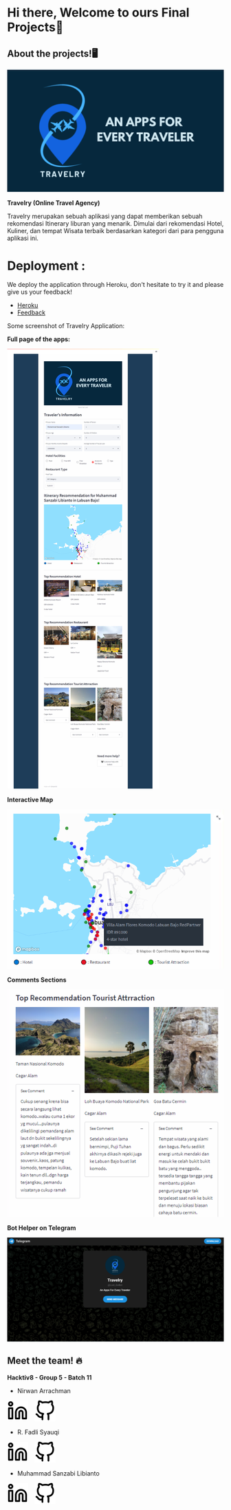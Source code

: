 # Hi there, Welcome to ours Final Projects👋

## About the projects!🖥️ 

![alt text](./img/Travelry.png)

**Travelry (Online Travel Agency)**

Travelry merupakan sebuah aplikasi yang dapat memberikan sebuah rekomendasi Itinerary liburan yang menarik. Dimulai dari rekomendasi Hotel, Kuliner, dan tempat Wisata terbaik berdasarkan kategori dari para pengguna aplikasi ini.

# Deployment : 

We deploy the application through Heroku, don't hesitate to try it and please give us your feedback!

- [Heroku](https://travelry-apps.herokuapp.com/)
- [Feedback](https://forms.gle/Y6JJT9pJJeSPNPu99)

Some screenshot of Travelry Application:

**Full page of the apps:**

![image](./img/Travelry-deploy.png)

**Interactive Map**

![image](./img/Travelry-map.png)

**Comments Sections**

![image](./img/Travelry-attractions.png)

**Bot Helper on Telegram**

![image](./img/Travelry-bot.png)

## Meet the team! 🔥

**Hacktiv8 - Group 5 - Batch 11**

- Nirwan Arrachman

[![website](./img/linkedin-light.svg)](https://www.linkedin.com/in/nirwan-arrachman/)
&nbsp;&nbsp;
[![website](./img/github-light.svg)](https://github.com/nirwanar)

- R. Fadli Syauqi

[![website](./img/linkedin-light.svg)](https://www.linkedin.com/in/fadhli-syauqi-637561159/)
&nbsp;&nbsp;
[![website](./img/github-light.svg)](https://github.com/fadlisyauqi8)

- Muhammad Sanzabi Libianto

[![website](./img/linkedin-light.svg)](https://www.linkedin.com/in/muhammadsanzabi)
&nbsp;&nbsp;
[![website](./img/github-light.svg)](https://github.com/sanzabi)